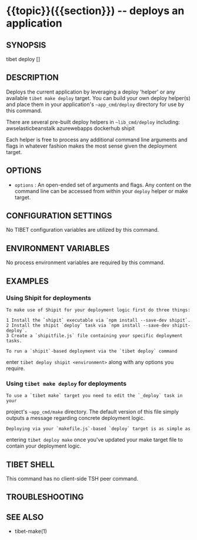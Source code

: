 {{topic}}({{section}}) -- deploys an application
=============================================

## SYNOPSIS

tibet deploy <helper> [<options>]

## DESCRIPTION

Deploys the current application by leveraging a deploy 'helper' or any
available `tibet make deploy` target. You can build your own deploy
helper(s) and place them in your application's `~app_cmd/deploy` directory
for use by this command.

There are several pre-built deploy helpers in `~lib_cmd/deploy` including:
    awselasticbeanstalk
    azurewebapps
    dockerhub
    shipit

Each helper is free to process any additional command line arguments and flags
in whatever fashion makes the most sense given the deployment target.

## OPTIONS

  * `options` :
    An open-ended set of arguments and flags. Any content on the command line
can be accessed from within your `deploy` helper or make target.

## CONFIGURATION SETTINGS

No TIBET configuration variables are utilized by this command.

## ENVIRONMENT VARIABLES

No process environment variables are required by this command.

## EXAMPLES

### Using Shipit for deployments

    To make use of Shipit for your deployment logic first do three things:

    1 Install the `shipit` executable via `npm install --save-dev shipit`.
    2 Install the shipit `deploy` task via `npm install --save-dev shipit-deploy`.
    3 Create a `shipitfile.js` file containing your specific deployment tasks.

    To run a `shipit`-based deployment via the `tibet deploy` command
enter `tibet deploy shipit <environment>` along with any options you require.

### Using `tibet make deploy` for deployments

    To use a `tibet make` target you need to edit the `_deploy` task in your
project's `~app_cmd/make` directory. The default version of this file simply
outputs a message regarding concrete deployment logic.

    Deploying via your `makefile.js`-based `deploy` target is as simple as
entering `tibet deploy make` once you've updated your make target file to
contain your deployment logic.

## TIBET SHELL

This command has no client-side TSH peer command.

## TROUBLESHOOTING


## SEE ALSO

  * tibet-make(1)

